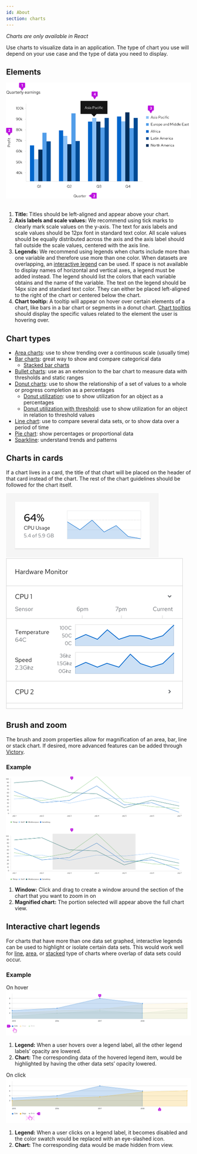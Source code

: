 ```yaml
---
id: About
section: charts
---
```


_Charts are only available in React_

Use charts to visualize data in an application. The type of chart you use will depend on your use case and the type of data you need to display.

## Elements
<img src="./img/axis-labels.png" alt="Chart with axis labels" width="713"/> 

1. **Title:** Titles should be left-aligned and appear above your chart.
2. **Axis labels and scale values:**  We recommend using tick marks to clearly mark scale values on the y-axis. The text for axis labels and scale values should be 12px font in standard text color. All scale values should be equally distributed across the axis and the axis label should fall outside the scale values, centered with the axis line.
3. **Legends:** We recommend using legends when charts include more than one variable and therefore use more than one color. When datasets are overlapping, an [interactive legend](#interactive-chart-legends) can be used. If space is not available to display names of horizontal and vertical axes, a legend must be added instead. The legend should list the colors that each variable obtains and the name of the variable. The text on the legend should be 14px size and standard text color. They can either be placed left-aligned to the right of the chart or centered below the chart.
4. **Chart tooltip:** A tooltip will appear on hover over certain elements of a chart, like bars in a bar chart or segments in a donut chart. [Chart tooltips](/charts/tooltip-chart) should display the specific values related to the element the user is hovering over. 

## Chart types
- [Area charts](/charts/area-chart/design-guidelines): use to show trending over a continuous scale (usually time)
- [Bar charts](/charts/bar-chart/design-guidelines): great way to show and compare categorical data
  - [Stacked bar charts](/charts/stacked-chart/design-guidelines)
- [Bullet charts](/charts/bullet-chart/design-guidelines): use as an extension to the bar chart to measure data with thresholds and static ranges
- [Donut charts](/charts/donut-chart/design-guidelines): use to show the relationship of a set of values to a whole or progress completion as a percentages
  - [Donut utilization](/charts/donut-utilization-chart/design-guidelines): use to show utilization for an object as a percentages
  - [Donut utilization with threshold](/charts/donut-utilization-chart/design-guidelines#donut-chart---utilization-with-threshold): use to show utilization for an object in relation to threshold values
- [Line chart](/charts/line-chart/design-guidelines): use to compare several data sets, or to show data over a period of time
- [Pie chart](/charts/pie-chart/design-guidelines): show percentages or proportional data
- [Sparkline](/charts/sparkline-chart/design-guidelines): understand trends and patterns

## Charts in cards
If a chart lives in a card, the title of that chart will be placed on the header of that card instead of the chart. The rest of the chart guidelines should be followed for the chart itself.

<img src="./img/chart-on-a-card.png" alt="Chart on a card" width="416"/>

<img src="./img/sparkline-card.png" alt="Sparkline on a card" width="482"/>

## Brush and zoom
The brush and zoom properties allow for magnification of an area, bar, line or stack chart. If desired, more advanced features can be added through [Victory](https://formidable.com/open-source/victory/guides/brush-and-zoom/).

### Example

<img src="./img/brush-and-zoom.png" alt="Brush and zoom" />

1. **Window:** Click and drag to create a window around the section of the chart that you want to zoom in on
2. **Magnified chart:** The portion selected will appear above the full chart view.

## Interactive chart legends
For charts that have more than one data set graphed, interactive legends can be used to highlight or isolate certain data sets.  This would work well for [line](#line-chart), [area](#area-chart), or [stacked](#stacked-bar-charts) type of charts where overlap of data sets could occur.

### Example
On hover
<img src="./img/interactive-legend-hover.png" alt="Interactive legend on hover" />

1. **Legend:** When a user hovers over a legend label, all the other legend labels’ opacity are lowered.
2. **Chart:** The corresponding data of the hovered legend item, would be highlighted by having the other data sets’ opacity lowered.

On click
<img src="./img/interactive-legend-hide.png" alt="Interactive legend hidden" />

1. **Legend:** When a user clicks on a legend label, it becomes disabled and the color swatch would be replaced with an eye-slashed icon.
2. **Chart:** The corresponding data would be made hidden from view.
